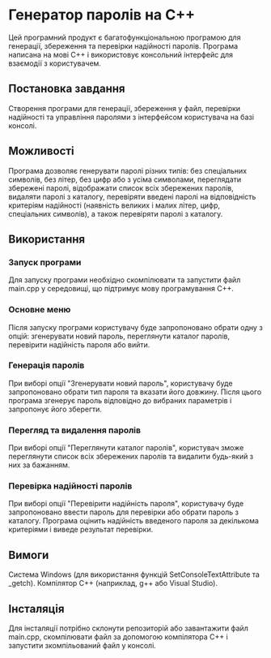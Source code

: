 # Генератор паролів на С++
Цей програмний продукт є багатофункціональною програмою для генерації, збереження та перевірки надійності паролів. Програма написана на мові C++ і використовує консольний інтерфейс для взаємодії з користувачем.
## Постановка завдання
Створення програми для генерації, збереження у файл, перевірки надійності та управління паролями з інтерфейсом користувача на базі консолі.
## Можливості
Програма дозволяє генерувати паролі різних типів: без спеціальних символів, без літер, без цифр або з усіма символами, переглядати збережені паролі, відображати список всіх збережених паролів, видаляти паролі з каталогу, перевіряти введені паролі на відповідність критеріям надійності (наявність великих і малих літер, цифр, спеціальних символів), а також перевіряти паролі з каталогу.
## Використання
### Запуск програми
Для запуску програми необхідно скомпілювати та запустити файл main.cpp у середовищі, що підтримує мову програмування C++.
### Основне меню
Після запуску програми користувачу буде запропоновано обрати одну з опцій: згенерувати новий пароль, переглянути каталог паролів, перевірити надійність пароля або вийти.
### Генерація паролів
При виборі опції "Згенерувати новий пароль", користувачу буде запропоновано обрати тип пароля та вказати його довжину. Після цього програма згенерує пароль відповідно до вибраних параметрів і запропонує його зберегти.
### Перегляд та видалення паролів
При виборі опції "Переглянути каталог паролів", користувач зможе переглянути список всіх збережених паролів та видалити будь-який з них за бажанням.
### Перевірка надійності паролів
При виборі опції "Перевірити надійність пароля", користувачу буде запропоновано ввести пароль для перевірки або обрати пароль з каталогу. Програма оцінить надійність введеного пароля за декількома критеріями і виведе результат перевірки.
## Вимоги
Система Windows (для використання функцій SetConsoleTextAttribute та _getch). Компілятор C++ (наприклад, g++ або Visual Studio).
## Інсталяція
Для інсталяції потрібно склонути репозиторій або завантажити файл main.cpp, скомпілювати файл за допомогою компілятора C++ і запустити зкомпільований файл у консолі.


